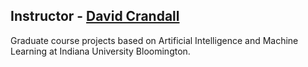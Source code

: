 ## Instructor - [David Crandall](homes.luddy.indiana.edu/djcran/)

Graduate course projects based on Artificial Intelligence and Machine Learning at Indiana University Bloomington.
